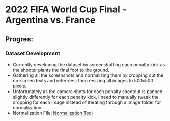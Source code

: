 # 2022 FIFA World Cup Final - Argentina vs. France

## Progres:
### Dataset Development
- Currently developing the dataset by screenshotting each penalty kick as the shooter plants the final foot to the ground.
- Gathering all the screenshots and normalizing them by cropping out the on-screen texts and referrees; then resizing all images to 500x500 pixels.
- Unfortunately as the camera shots for each penalty shootout is panned slightly differently for each penalty kick, I need to manually tweak the cropping for each image instead of iterating through a image folder for normalization.
- Normalization File: [Normalization Tool](./2022_FIFA_World_Cup_Final/image_normalization.py)

